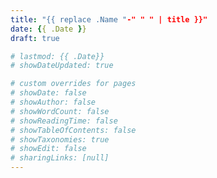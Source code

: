 ```yaml
---
title: "{{ replace .Name "-" " " | title }}"
date: {{ .Date }}
draft: true

# lastmod: {{ .Date}}
# showDateUpdated: true

# custom overrides for pages
# showDate: false
# showAuthor: false
# showWordCount: false
# showReadingTime: false
# showTableOfContents: false
# showTaxonomies: true
# showEdit: false
# sharingLinks: [null]
---
```


